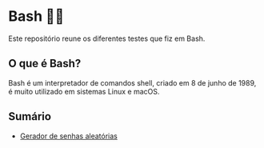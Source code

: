 
# Bash 🧑‍💻

Este repositório reune os diferentes testes que fiz em Bash.
## O que é Bash?
Bash é um interpretador de comandos shell, criado em 8 de junho de 1989, é muito utilizado em sistemas Linux e macOS.

## Sumário
 - [Gerador de senhas aleatórias](https://github.com/mfelipesoares/Bash/blob/main/geradorSenhas.sh)
